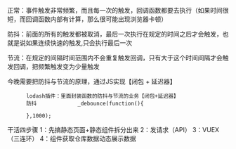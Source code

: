 正常：事件触发非常频繁，而且每一次的触发，回调函数都要去执行（如果时间很短，而回调函数内部有计算，那么很可能出现浏览器卡顿）

防抖：前面的所有的触发都被取消，最后一次执行在规定的时间之后才会触发，也就是说如果连续快速的触发,只会执行最后一次

节流：在规定的间隔时间范围内不会重复触发回调，只有大于这个时间间隔才会触发回调，把频繁触发变为少量触发

今晚需要把防抖与节流的原理，通过JS实现【闭包 + 延迟器】

          lodash插件：里面封装函数的防抖与节流的业务【闭包+延迟器】
          防抖             _debounce(function(){

          },1000);

干活四步骤
1：先搞静态页面+静态组件拆分出来
2：发请求（API）
3：VUEX（三连环）
4：组件获取仓库数据动态展示数据